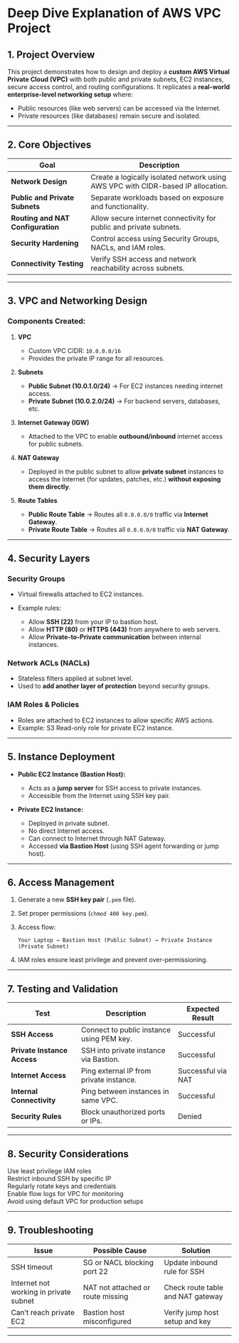 # Deep Dive Explanation of AWS VPC Project

## 1. Project Overview

This project demonstrates how to design and deploy a **custom AWS Virtual Private Cloud (VPC)** with both public and private subnets, EC2 instances, secure access control, and routing configurations. It replicates a **real-world enterprise-level networking setup** where:

* Public resources (like web servers) can be accessed via the Internet.
* Private resources (like databases) remain secure and isolated.

---

## 2. Core Objectives

| Goal                              | Description                                                                      |
| --------------------------------- | -------------------------------------------------------------------------------- |
| **Network Design**                | Create a logically isolated network using AWS VPC with CIDR-based IP allocation. |
| **Public and Private Subnets**    | Separate workloads based on exposure and functionality.                          |
| **Routing and NAT Configuration** | Allow secure internet connectivity for public and private subnets.               |
| **Security Hardening**            | Control access using Security Groups, NACLs, and IAM roles.                      |
| **Connectivity Testing**          | Verify SSH access and network reachability across subnets.                       |

---

## 3. VPC and Networking Design

### Components Created:

1. **VPC**

   * Custom VPC CIDR: `10.0.0.0/16`
   * Provides the private IP range for all resources.

2. **Subnets**

   * **Public Subnet (10.0.1.0/24)** → For EC2 instances needing internet access.
   * **Private Subnet (10.0.2.0/24)** → For backend servers, databases, etc.

3. **Internet Gateway (IGW)**

   * Attached to the VPC to enable **outbound/inbound** internet access for public subnets.

4. **NAT Gateway**

   * Deployed in the public subnet to allow **private subnet** instances to access the Internet (for updates, patches, etc.) **without exposing them directly**.

5. **Route Tables**

   * **Public Route Table** → Routes all `0.0.0.0/0` traffic via **Internet Gateway**.
   * **Private Route Table** → Routes all `0.0.0.0/0` traffic via **NAT Gateway**.

---

## 4. Security Layers

### Security Groups

* Virtual firewalls attached to EC2 instances.
* Example rules:

  * Allow **SSH (22)** from your IP to bastion host.
  * Allow **HTTP (80)** or **HTTPS (443)** from anywhere to web servers.
  * Allow **Private-to-Private communication** between internal instances.

### Network ACLs (NACLs)

* Stateless filters applied at subnet level.
* Used to **add another layer of protection** beyond security groups.

### IAM Roles & Policies

* Roles are attached to EC2 instances to allow specific AWS actions.
* Example: S3 Read-only role for private EC2 instance.

---

## 5. Instance Deployment

* **Public EC2 Instance (Bastion Host):**

  * Acts as a **jump server** for SSH access to private instances.
  * Accessible from the Internet using SSH key pair.

* **Private EC2 Instance:**

  * Deployed in private subnet.
  * No direct Internet access.
  * Can connect to Internet through NAT Gateway.
  * Accessed **via Bastion Host** (using SSH agent forwarding or jump host).

---

## 6. Access Management

1. Generate a new **SSH key pair** (`.pem` file).
2. Set proper permissions (`chmod 400 key.pem`).
3. Access flow:

   ```
   Your Laptop → Bastion Host (Public Subnet) → Private Instance (Private Subnet)
   ```
4. IAM roles ensure least privilege and prevent over-permissioning.

---

## 7. Testing and Validation

| Test                        | Description                               | Expected Result    |
| --------------------------- | ----------------------------------------- | ------------------ |
| **SSH Access**              | Connect to public instance using PEM key. | Successful         |
| **Private Instance Access** | SSH into private instance via Bastion.    | Successful         |
| **Internet Access**         | Ping external IP from private instance.   | Successful via NAT |
| **Internal Connectivity**   | Ping between instances in same VPC.       | Successful         |
| **Security Rules**          | Block unauthorized ports or IPs.          | Denied             |

---

## 8. Security Considerations

 Use least privilege IAM roles  
 Restrict inbound SSH by specific IP  
 Regularly rotate keys and credentials  
 Enable flow logs for VPC for monitoring  
 Avoid using default VPC for production setups

---

## 9. Troubleshooting

| Issue                                  | Possible Cause                    | Solution                          |
| -------------------------------------- | --------------------------------- | --------------------------------- |
| SSH timeout                            | SG or NACL blocking port 22       | Update inbound rule for SSH       |
| Internet not working in private subnet | NAT not attached or route missing | Check route table and NAT gateway |
| Can’t reach private EC2                | Bastion host misconfigured        | Verify jump host setup and key    |

---



